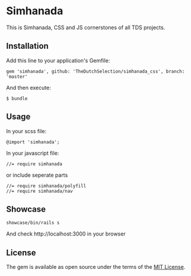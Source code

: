 # Simhanada

This is Simhanada, CSS and JS cornerstones of all TDS projects.

## Installation

Add this line to your application's Gemfile:

```
gem 'simhanada', github: 'TheDutchSelection/simhanada_css', branch: 'master'
```

And then execute:

```
$ bundle
```

## Usage

In your scss file:

```
@import 'simhanada';
```

In your javascript file:
```
//= require simhanada
```

or include seperate parts
```
//= require simhanada/polyfill
//= require simhanada/nav
```

## Showcase

```
showcase/bin/rails s
```

And check http://localhost:3000 in your browser

## License

The gem is available as open source under the terms of the [MIT License](http://opensource.org/licenses/MIT).

